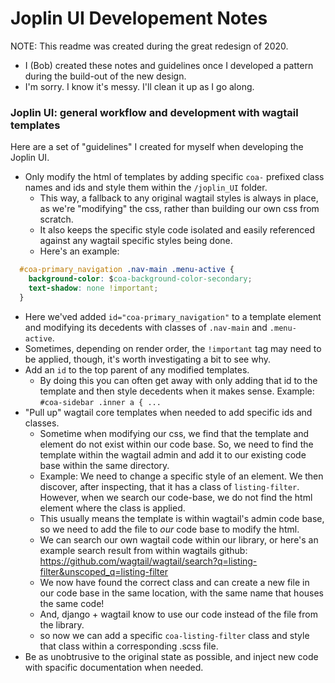 # Joplin UI Developement Notes

NOTE: This readme was created during the great redesign of 2020.
- I (Bob) created these notes and guidelines once I developed a pattern during the build-out of the new design.
- I'm sorry. I know it's messy. I'll clean it up as I go along. 

### Joplin UI: general workflow and development with wagtail templates

Here are a set of "guidelines" I created for myself when developing the Joplin UI.

- Only modify the html of templates by adding specific `coa-` prefixed class names and ids and style them within the `/joplin_UI` folder.
  - This way, a fallback to any original wagtail styles is always in place, as we're "modifying" the css, rather than building our own css from scratch.
  - It also keeps the specific style code isolated and easily referenced against any wagtail specific styles being done.
  - Here's an example:
```css
  #coa-primary_navigation .nav-main .menu-active {
    background-color: $coa-background-color-secondary;
    text-shadow: none !important;
  }
```
  - Here we'ved added `id="coa-primary_navigation"` to a template element and modifying its decedents with classes of `.nav-main` and `.menu-active`.
  - Sometimes, depending on render order, the `!important` tag may need to be applied, though, it's worth investigating a bit to see why.
- Add an `id` to the top parent of any modified templates.
  - By doing this you can often get away with only adding that id to the template and then style decedents when it makes sense. Example: `#coa-sidebar .inner a { ...`
- "Pull up" wagtail core templates when needed to add specific ids and classes.
  - Sometime when modifying our css, we find that the template and element do not exist within our code base. So, we need to find the template within the wagtail admin and add it to our existing code base within the same directory.
  - Example: We need to change a specific style of an element. We then discover, after inspecting, that it has a class of `listing-filter`. However, when we search our code-base, we do not find the html element where the class is applied.
  - This usually means the template is within wagtail's admin code base, so we need to add the file to _our_ code base to modify the html.
  - We can search our own wagtail code within our library, or here's an example search result from within wagtails github: https://github.com/wagtail/wagtail/search?q=listing-filter&unscoped_q=listing-filter
  - We now have found the correct class and can create a new file in our code base in the same location, with the same name that houses the same code!
  - And, django + wagtail know to use our code instead of the file from the library.
  - so now we can add a specific `coa-listing-filter` class and style that class within a corresponding .scss file.
- Be as unobtrusive to the original state as possible, and inject new code with spacific documentation when needed.
